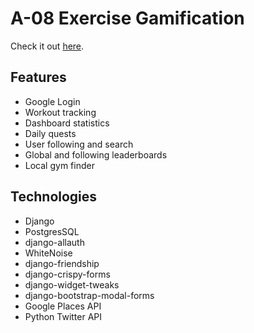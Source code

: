 # A-08 Exercise Gamification

Check it out [here](https://exercise-gamification.onrender.com).

## Features

- Google Login
- Workout tracking
- Dashboard statistics
- Daily quests
- User following and search
- Global and following leaderboards
- Local gym finder

## Technologies

- Django
- PostgresSQL
- django-allauth
- WhiteNoise
- django-friendship
- django-crispy-forms
- django-widget-tweaks
- django-bootstrap-modal-forms
- Google Places API
- Python Twitter API
